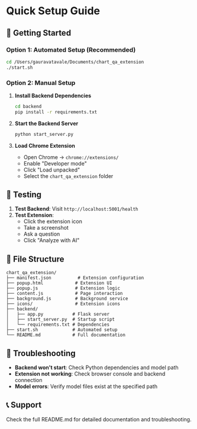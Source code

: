 # Quick Setup Guide

## 🚀 Getting Started

### Option 1: Automated Setup (Recommended)
```bash
cd /Users/gauravatavale/Documents/chart_qa_extension
./start.sh
```

### Option 2: Manual Setup

1. **Install Backend Dependencies**
   ```bash
   cd backend
   pip install -r requirements.txt
   ```

2. **Start the Backend Server**
   ```bash
   python start_server.py
   ```

3. **Load Chrome Extension**
   - Open Chrome → `chrome://extensions/`
   - Enable "Developer mode"
   - Click "Load unpacked"
   - Select the `chart_qa_extension` folder

## 🧪 Testing

1. **Test Backend**: Visit `http://localhost:5001/health`
2. **Test Extension**: 
   - Click the extension icon
   - Take a screenshot
   - Ask a question
   - Click "Analyze with AI"

## 📁 File Structure
```
chart_qa_extension/
├── manifest.json          # Extension configuration
├── popup.html            # Extension UI
├── popup.js              # Extension logic
├── content.js            # Page interaction
├── background.js         # Background service
├── icons/                # Extension icons
├── backend/
│   ├── app.py           # Flask server
│   ├── start_server.py  # Startup script
│   └── requirements.txt # Dependencies
├── start.sh             # Automated setup
└── README.md            # Full documentation
```

## 🔧 Troubleshooting

- **Backend won't start**: Check Python dependencies and model path
- **Extension not working**: Check browser console and backend connection
- **Model errors**: Verify model files exist at the specified path

## 📞 Support

Check the full README.md for detailed documentation and troubleshooting.
